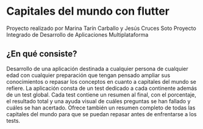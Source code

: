 # Capitales del mundo con flutter

Proyecto realizado por Marina Tarín Carballo y Jesús Cruces Soto
Proyecto Integrado de Desarrollo de Aplicaciones Multiplataforma

## ¿En qué consiste?

Desarrollo de una aplicación destinada a cualquier persona de cualquier edad con cualquier preparación que tengan pensado ampliar sus conocimientos o repasar los conceptos en cuanto a capitales del mundo se refiere. La aplicación consta de un test dedicado a cada continente además de un test global. Cada test contiene un resumen al final, con el porcentaje, el resultado total y una ayuda visual de cuáles preguntas se han fallado y cuáles se han acertado. Ofrece también un resumen completo de todas las capitales del mundo para que se puedan repasar antes de enfrentarse a los tests.
